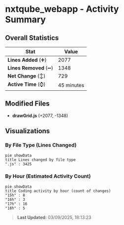 # nxtqube_webapp - Activity Summary 

## Overall Statistics

| Stat                   | Value                                                             |
| ---------------------- | ----------------------------------------------------------------- |
| **Lines Added** (➕)   | 2077                                          |
| **Lines Removed** (➖) | 1348                                        |
| **Net Change** (↕)    | 729                |
| **Active Time** (⌚)   | 45 minutes |


## Modified Files
- **drawGrid.js** (+2077, -1348)

## Visualizations

### By File Type (Lines Changed)

```mermaid
pie showData
title Lines changed by file type
".js" : 3425
```

### By Hour (Estimated Activity Count)

```mermaid
pie showData
title Coding activity by hour (count of changes)
"15h" : 8
"16h" : 3
"17h" : 16
"18h" : 5
```


> **Last Updated:** 03/09/2025, 18:13:23